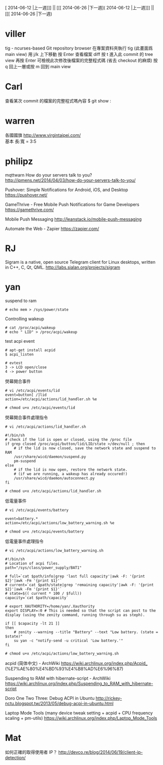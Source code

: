 [ 2014-06-12 |上一週]]] || [[[ 2014-06-26 |下一週]( 2014-06-12 |上一週]]] || [[[ 2014-06-26 |下一週)



# viller

tig - ncurses-based Git repository browser
在專案資料夾執行 tig (此畫面爲 main view)
用 j/k 上下移動
按 Enter 查看檔案 diff
按 t 進入此 commit 的 tree view
再按 Enter 可檢視此次修改後檔案的完整程式碼 (省去 checkout 的麻煩)
按 q 回上一層或按 m 回到 main view


# Carl

查看某次 commit 的檔案的完整程式嗎內容
$ git show <rev>:<file>


# warren

各國國旗
<http://www.virgintaipei.com/>  
基本 長:寬 = 3:5


# philipz

mqttwarn
How do your servers talk to you?
<http://jpmens.net/2014/04/03/how-do-your-servers-talk-to-you/>  

Pushover: Simple Notifications for Android, iOS, and Desktop
<https://pushover.net/>  

GameThrive - Free Mobile Push Notifications for Game Developers
<https://gamethrive.com/>  

Mobile Push Messaging
<http://leanstack.io/mobile-push-messaging>  

Automate the Web - Zapier
<https://zapier.com/>  


# RJ

Sigram is a native, open source Telegram client for Linux desktops, written in C++, C, Qt, QML.
<http://labs.sialan.org/projects/sigram>  


# yan

suspend to ram

    # echo mem > /sys/power/state


Controlling wakeup

    # cat /proc/acpi/wakeup
    # echo " LID" > /proc/acpi/wakeup


test acpi event

    # apt-get install acpid
    $ acpi_listen
    
    # evtest
    3 -> LCD open/close
    4 -> power button


熒幕開合事件

    # vi /etc/acpi/events/lid
    event=button[ /]lid                                                                                              
    action=/etc/acpi/actions/lid_handler.sh %e
    
    # chmod u+x /etc/acpi/events/lid


熒幕開合事件處理指令

    # vi /etc/acpi/actions/lid_handler.sh
    
    #!/bin/sh                                                                                                        
    # check if the lid is open or closed, using the /proc file
    if grep closed /proc/acpi/button/lid/LID/state >/dev/null ; then
        # if the lid is now closed, save the network state and suspend to RAM
        /usr/share/wicd/daemon/suspend.py
        pm-suspend
    else
        # if the lid is now open, restore the network state.
        # (if we are running, a wakeup has already occured!)
        /usr/share/wicd/daemon/autoconnect.py
    fi
    
    # chmod u+x /etc/acpi/actions/lid_handler.sh


低電量事件

    # vi /etc/acpi/events/battery
    
    event=battery.*                                                                                              
    action=/etc/acpi/actions/low_battery_warning.sh %e
    
    # chmod u+x /etc/acpi/events/battery


低電量事件處理指令

    # vi /etc/acpi/actions/low_battery_warning.sh
    
    #!/bin/sh
    # Location of acpi files.
    path="/sys/class/power_supply/BAT1"
    
    # full=`cat $path/info|grep 'last full capacity'|awk -F: '{print $2}'|awk -Fm '{print $1}'`
    # current=`cat $path/state|grep 'remaining capacity'|awk -F: '{print $2}'|awk -Fm '{print $1}'`
    # state=$(( current * 100 / $full))
    capacity=`cat $path/capacity`
    
    # export XAUTHORITY=/home/yan/.Xauthority
    export DISPLAY=:0 # This is needed so that the script can post to the display (using the zenity command, running through su as steph).
    
    if [[ $capacity -lt 21 ]]
    then
        # zenity --warning --title "Battery" --text "Low battery. (state = $state)"
        su yan -c "notify-send -u critical 'Low battery.'"
    fi
    
    # chmod u+x /etc/acpi/actions/low_battery_warning.sh


acpid (简体中文) - ArchWiki
<https://wiki.archlinux.org/index.php/Acpid_>  (%E7%AE%80%E4%BD%93%E4%B8%AD%E6%96%87)

Suspending to RAM with hibernate-script - ArchWiki
<https://wiki.archlinux.org/index.php/Suspending_to_RAM_with_hibernate-script>  

Doro One Two Three: Debug ACPI in Ubuntu
<http://rickey-nctu.blogspot.tw/2013/05/debug-acpi-in-ubuntu.html>  

Laptop Mode Tools (many device tweak setting + acpid + CPU frequency scaling + pm-utils)
<https://wiki.archlinux.org/index.php/Laptop_Mode_Tools>  


# Mat

如何正確的取得使用者 IP？
<http://devco.re/blog/2014/06/19/client-ip-detection/>  